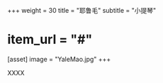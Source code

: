 +++
weight = 30
title = "耶鲁毛"
subtitle = "小提琴"
# item_url = "#"

[asset]
  image = "YaleMao.jpg"
+++

XXXX